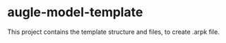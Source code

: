 # augle-model-template
This project contains the template structure and files, to create .arpk file.
